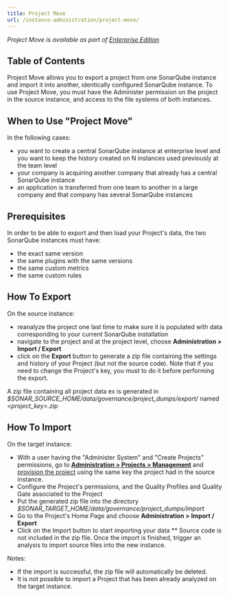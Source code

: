 ```yaml
---
title: Project Move
url: /instance-administration/project-move/
---
```


_Project Move is available as part of [Enterprise Edition](https://redirect.sonarsource.com/editions/enterprise.html)_

## Table of Contents

Project Move allows you to export a project from one SonarQube instance and import it into another, identically configured SonarQube instance. To use Project Move, you must have the Administer permission on the project in the source instance, and access to the file systems of both instances.

## When to Use "Project Move"
In the following cases:

* you want to create a central SonarQube instance at enterprise level and you want to keep the history created on N instances used previously at the team level
* your company is acquiring another company that already has a central SonarQube instance
* an application is transferred from one team to another in a large company and that company has several SonarQube instances

## Prerequisites
In order to be able to export and then load your Project's data, the two SonarQube instances must have:

* the exact same version
* the same plugins with the same versions
* the same custom metrics
* the same custom rules

## How To Export
On the source instance:
* reanalyze the project one last time to make sure it is populated with data corresponding to your current SonarQube installation
* navigate to the project and at the project level, choose **Administration > Import / Export**
* click on the **Export** button to generate a zip file containing the settings and history of your Project (but not the source code). Note that if you need to change the Project's key, you must to do it before performing the export.

A zip file containing all project data ex is generated in _$SONAR_SOURCE_HOME/data/governance/project_dumps/export/_ named _<project_key>.zip_

## How To Import
On the target instance:

* With a user having the "Administer System" and "Create Projects" permissions, go to **[Administration > Projects > Management](/#sonarqube-admin#/admin/projects_management/)** and [provision the project](/project-administration/project-existence/) using the same key the project had in the source instance.
* Configure the Project's permissions, and the Quality Profiles and Quality Gate associated to the Project
* Put the generated zip file into the directory _$SONAR_TARGET_HOME/data/governance/project_dumps/import_
* Go to the Project's Home Page and choose **Administration > Import / Export**
* Click on the Import button to start importing your data
** Source code is not included in the zip file. Once the import is finished, trigger an analysis to import source files into the new instance.

Notes:

* If the import is successful, the zip file will automatically be deleted.
* It is not possible to import a Project that has been already analyzed on the target instance.

